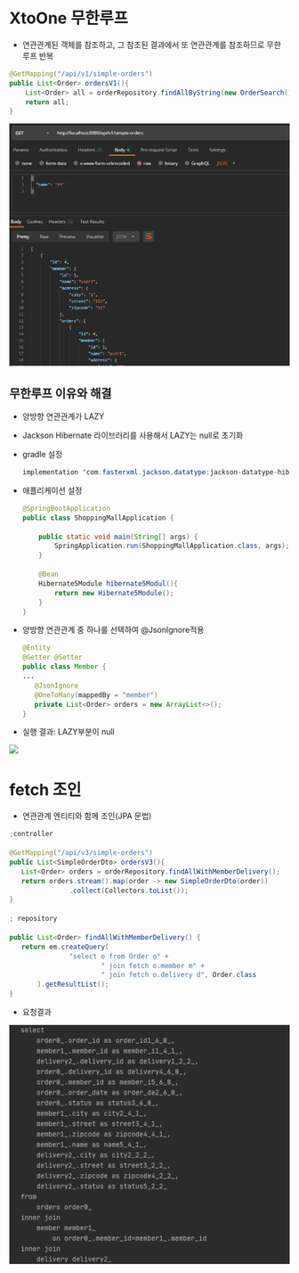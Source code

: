 # XtoOne 무한루프
* 연관관계된 객체를 참조하고, 그 참조된 결과에서 또 연관관계를 참조하므로 무한 루프 반복
```java
@GetMapping("/api/v1/simple-orders")
public List<Order> ordersV1(){
    List<Order> all = orderRepository.findAllByString(new OrderSearch());
    return all;
}
```

![](../imgs/주문조회1.png)

## 무한루프 이유와 해결
* 양방향 연관관계가 LAZY
* Jackson Hibernate 라이브러리를 사용해서 LAZY는 null로 초기화
* gradle 설정
    ```java
    implementation 'com.fasterxml.jackson.datatype:jackson-datatype-hibernate5'
    ```
* 애플리케이션 설정
    ```java
    @SpringBootApplication
    public class ShoppingMallApplication {
    
    	public static void main(String[] args) {
    		SpringApplication.run(ShoppingMallApplication.class, args);
    	}
    
    	@Bean
    	Hibernate5Module hibernate5Modul(){
    		return new Hibernate5Module();
    	}
    }
    ```
 * 양방향 연관관계 중 하나를 선택하여 @JsonIgnore적용
    ```java
   @Entity
   @Getter @Setter
   public class Member {
   ...
       @JsonIgnore
       @OneToMany(mappedBy = "member")
       private List<Order> orders = new ArrayList<>();
   }
   ```
   
 * 실행 결과: LAZY부분이 null
 
 ![](../imgs/주문조회2.png)
 
 
 # fetch 조인
 * 연관관계 엔티티와 함께 조인(JPA 문법)
 ```java
;controller

@GetMapping("/api/v3/simple-orders")
public List<SimpleOrderDto> ordersV3(){
    List<Order> orders = orderRepository.findAllWithMemberDelivery();
    return orders.stream().map(order -> new SimpleOrderDto(order))
                .collect(Collectors.toList());
}

; repository

public List<Order> findAllWithMemberDelivery() {
    return em.createQuery(
                "select o from Order o" +
                        " join fetch o.member m" +
                        " join fetch o.delivery d", Order.class
        ).getResultList();
}
```

* 요청결과

 ![](../imgs/주문조회3.png)